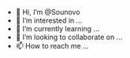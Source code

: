 - 👋 Hi, I’m @Sounovo
- 👀 I’m interested in ...
- 🌱 I’m currently learning ...
- 💞️ I’m looking to collaborate on ...
- 📫 How to reach me ...

<!---
Sounovo/Sounovo is a ✨ special ✨ repository because its `README.md` (this file) appears on your GitHub profile.
You can click the Preview link to take a look at your changes.
--->
